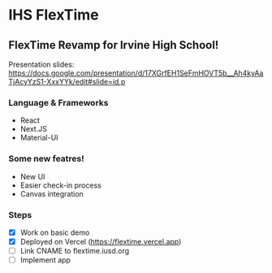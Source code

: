 # IHS FlexTime
## FlexTime Revamp for Irvine High School!

Presentation slides: https://docs.google.com/presentation/d/17XGrfEH1SeFmHOVT5b__Ah4kyAaTjAcyYzS1-XxxYYk/edit#slide=id.p

### Language & Frameworks
- React
- Next.JS
- Material-UI


### Some new featres!
- New UI
- Easier check-in process
- Canvas integration

### Steps
- [x] Work on basic demo
- [x] Deployed on Vercel (https://flextime.vercel.app)
- [ ] Link CNAME to flextime.iusd.org
- [ ] Implement app